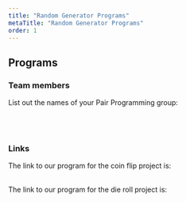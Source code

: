 ```yaml
---
title: "Random Generator Programs"
metaTitle: "Random Generator Programs"
order: 1
---
```


## Programs

### Team members

List out the names of your Pair Programming group:
<br/><br/><br/><br/>

### Links

The link to our program for the coin flip project is:
<br/><br/>

The link to our program for the die roll project is: 
<br/><br/>
